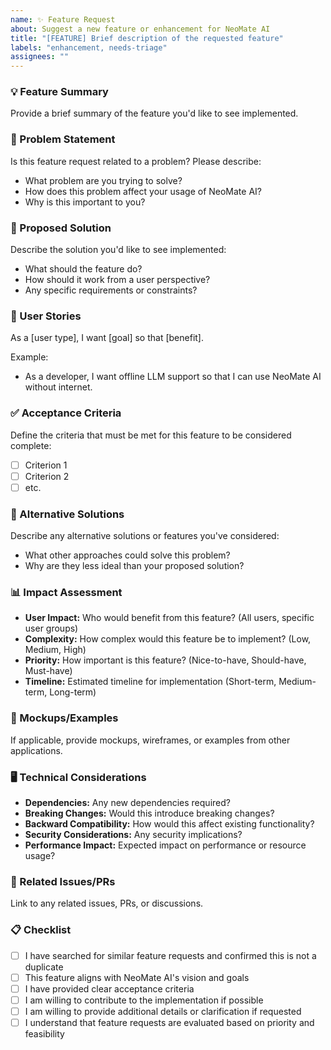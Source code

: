 ```yaml
---
name: ✨ Feature Request
about: Suggest a new feature or enhancement for NeoMate AI
title: "[FEATURE] Brief description of the requested feature"
labels: "enhancement, needs-triage"
assignees: ""
---
```


### 💡 Feature Summary

Provide a brief summary of the feature you'd like to see implemented.

### 🎯 Problem Statement

Is this feature request related to a problem? Please describe:

- What problem are you trying to solve?
- How does this problem affect your usage of NeoMate AI?
- Why is this important to you?

### 🚀 Proposed Solution

Describe the solution you'd like to see implemented:

- What should the feature do?
- How should it work from a user perspective?
- Any specific requirements or constraints?

### 📝 User Stories

As a [user type], I want [goal] so that [benefit].

Example:

- As a developer, I want offline LLM support so that I can use NeoMate AI without internet.

### ✅ Acceptance Criteria

Define the criteria that must be met for this feature to be considered complete:

- [ ] Criterion 1
- [ ] Criterion 2
- [ ] etc.

### 🔄 Alternative Solutions

Describe any alternative solutions or features you've considered:

- What other approaches could solve this problem?
- Why are they less ideal than your proposed solution?

### 📊 Impact Assessment

- **User Impact:** Who would benefit from this feature? (All users, specific user groups)
- **Complexity:** How complex would this feature be to implement? (Low, Medium, High)
- **Priority:** How important is this feature? (Nice-to-have, Should-have, Must-have)
- **Timeline:** Estimated timeline for implementation (Short-term, Medium-term, Long-term)

### 📸 Mockups/Examples

If applicable, provide mockups, wireframes, or examples from other applications.

### 🖥️ Technical Considerations

- **Dependencies:** Any new dependencies required?
- **Breaking Changes:** Would this introduce breaking changes?
- **Backward Compatibility:** How would this affect existing functionality?
- **Security Considerations:** Any security implications?
- **Performance Impact:** Expected impact on performance or resource usage?

### 🔗 Related Issues/PRs

Link to any related issues, PRs, or discussions.

### 📋 Checklist

- [ ] I have searched for similar feature requests and confirmed this is not a duplicate
- [ ] This feature aligns with NeoMate AI's vision and goals
- [ ] I have provided clear acceptance criteria
- [ ] I am willing to contribute to the implementation if possible
- [ ] I am willing to provide additional details or clarification if requested
- [ ] I understand that feature requests are evaluated based on priority and feasibility
